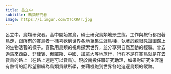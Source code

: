 ```yaml
---
title: 呂立中
subtitle: 鳥類研究者
image: https://i.imgur.com/XTcXRAr.jpg
---
```

呂立中，鳥類研究者。高中開始賞鳥，碩士研究鳥類地景生態。工作與旅行都跟著鳥走，跟所有的賞鳥者一樣喜歡到世界各地蒐集生涯鳥種，執著於親眼見證圖鑑上的生物活著的樣子。喜歡用鳥類的視角探索世界，並分享與自然互動的經驗。曾去過馬來西亞、菲律賓、俄羅斯、中國、加拿大等地旅行，行程不是在賞鳥就是在去賞鳥的路上（在路上還是可以賞鳥）。現於南投任職研究助理，如果對研究生涯還有熱情的話希望繼續為鳥類貢獻所學，並藉機跑到世界各地追逐鳥類的蹤跡。
